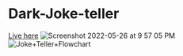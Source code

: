 # Dark-Joke-teller
[Live here](https://www.soujanyasatpute.me/Dark-Joke-teller/)
![Screenshot 2022-05-26 at 9 57 05 PM](https://user-images.githubusercontent.com/99108578/170531660-6bce4f51-25c6-4e09-8fe4-d90798ded1fc.png)
![Joke+Teller+Flowchart](https://user-images.githubusercontent.com/99108578/170548802-35454b48-dbd0-4685-8513-47461f9741b9.png)

